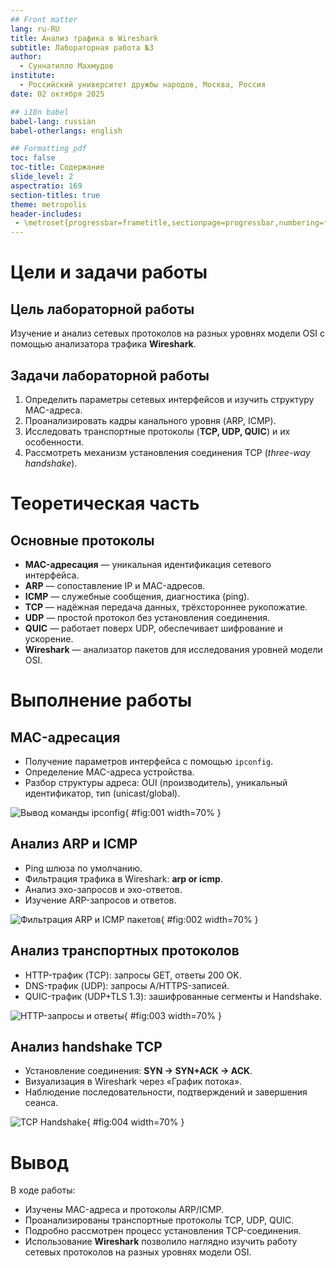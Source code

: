 ```yaml
---
## Front matter
lang: ru-RU
title: Анализ трафика в Wireshark
subtitle: Лабораторная работа №3
author:
  - Суннатилло Махмудов
institute:
  - Российский университет дружбы народов, Москва, Россия
date: 02 октября 2025

## i18n babel
babel-lang: russian
babel-otherlangs: english

## Formatting pdf
toc: false
toc-title: Содержание
slide_level: 2
aspectratio: 169
section-titles: true
theme: metropolis
header-includes:
 - \metroset{progressbar=frametitle,sectionpage=progressbar,numbering=fraction}
---
```


# Цели и задачи работы

## Цель лабораторной работы
Изучение и анализ сетевых протоколов на разных уровнях модели OSI с помощью анализатора трафика **Wireshark**.

## Задачи лабораторной работы
1. Определить параметры сетевых интерфейсов и изучить структуру MAC-адреса.  
2. Проанализировать кадры канального уровня (ARP, ICMP).  
3. Исследовать транспортные протоколы (**TCP, UDP, QUIC**) и их особенности.  
4. Рассмотреть механизм установления соединения TCP (*three-way handshake*).  

# Теоретическая часть

## Основные протоколы
* **MAC-адресация** — уникальная идентификация сетевого интерфейса.  
* **ARP** — сопоставление IP и MAC-адресов.  
* **ICMP** — служебные сообщения, диагностика (ping).  
* **TCP** — надёжная передача данных, трёхстороннее рукопожатие.  
* **UDP** — простой протокол без установления соединения.  
* **QUIC** — работает поверх UDP, обеспечивает шифрование и ускорение.  
* **Wireshark** — анализатор пакетов для исследования уровней модели OSI.  

# Выполнение работы

## MAC-адресация
* Получение параметров интерфейса с помощью `ipconfig`.  
* Определение MAC-адреса устройства.  
* Разбор структуры адреса: OUI (производитель), уникальный идентификатор, тип (unicast/global).  

![Вывод команды ipconfig](01.png){ #fig:001 width=70% }

## Анализ ARP и ICMP
* Ping шлюза по умолчанию.  
* Фильтрация трафика в Wireshark: **arp or icmp**.  
* Анализ эхо-запросов и эхо-ответов.  
* Изучение ARP-запросов и ответов.  

![Фильтрация ARP и ICMP пакетов](03.png){ #fig:002 width=70% }

## Анализ транспортных протоколов
* HTTP-трафик (TCP): запросы GET, ответы 200 OK.  
* DNS-трафик (UDP): запросы A/HTTPS-записей.  
* QUIC-трафик (UDP+TLS 1.3): зашифрованные сегменты и Handshake.  

![HTTP-запросы и ответы](08.png){ #fig:003 width=70% }

## Анализ handshake TCP
* Установление соединения: **SYN → SYN+ACK → ACK**.  
* Визуализация в Wireshark через «График потока».  
* Наблюдение последовательности, подтверждений и завершения сеанса.  

![TCP Handshake](11.png){ #fig:004 width=70% }

# Вывод

В ходе работы:  
* Изучены MAC-адреса и протоколы ARP/ICMP.  
* Проанализированы транспортные протоколы TCP, UDP, QUIC.  
* Подробно рассмотрен процесс установления TCP-соединения.  
* Использование **Wireshark** позволило наглядно изучить работу сетевых протоколов на разных уровнях модели OSI.  
